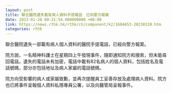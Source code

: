 ```yaml
---
layout: post
title: 聯合醫院遺失載有病人資料手提電話　已向警方報案
date: 2023-01-20 00:21:54.000000000 +08:00
link: https://news.rthk.hk/rthk/ch/component/k2/1684653-20230120.htm
categories: rthk
---
```


聯合醫院遺失一部載有病人個人資料的醫院手提電話，已經向警方報案。

院方說，一名精神科護士在星期四上午發現事件，隨即通知院方和搜索，但未能尋回電話。遺失的電話未有加密，電話中載有82名病人的個人資料，包括姓名及電話號碼，部分亦包括地址及病人家屬的電話號碼。

院方向受影響的病人或家屬致歉，並再次提醒員工妥善存放及處理病人資料。院方也已將事件呈報個人資料私隱專員公署，以及向醫管局呈報事件。
